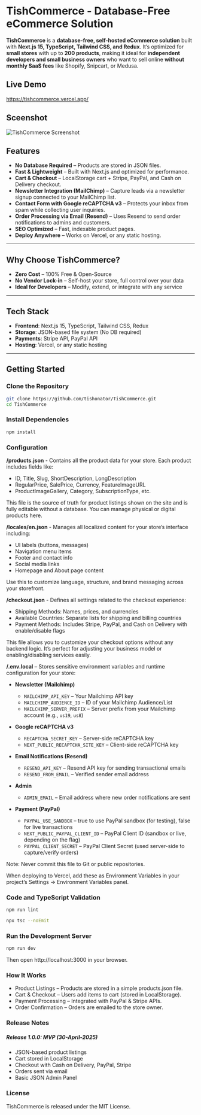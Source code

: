 # TishCommerce - Database-Free eCommerce Solution  

**TishCommerce** is a **database-free, self-hosted eCommerce solution** built with **Next.js 15, TypeScript, Tailwind CSS, and Redux**. It’s optimized for **small stores** with up to **200 products**, making it ideal for **independent developers and small business owners** who want to sell online **without monthly SaaS fees** like Shopify, Snipcart, or Medusa.


## Live Demo
https://tishcommerce.vercel.app/

## Sceenshot
![TishCommerce Screenshot](https://tishonator.github.io/tishcommerce.png)

## Features  
- **No Database Required** – Products are stored in JSON files.  
- **Fast & Lightweight** – Built with Next.js and optimized for performance.  
- **Cart & Checkout** – LocalStorage cart + Stripe, PayPal, and Cash on Delivery checkout. 
- **Newsletter Integration (MailChimp)** – Capture leads via a newsletter signup connected to your MailChimp list.
- **Contact Form with Google reCAPTCHA v3** – Protects your inbox from spam while collecting user inquiries.
- **Order Processing via Email (Resend)** – Uses Resend to send order notifications to admins and customers. 
- **SEO Optimized** – Fast, indexable product pages.  
- **Deploy Anywhere** – Works on Vercel, or any static hosting.  

---

## Why Choose TishCommerce?  
- **Zero Cost** – 100% Free & Open-Source  
- **No Vendor Lock-in** – Self-host your store, full control over your data  
- **Ideal for Developers** – Modify, extend, or integrate with any service

---

## Tech Stack  
- **Frontend**: Next.js 15, TypeScript, Tailwind CSS, Redux  
- **Storage**: JSON-based file system (No DB required)  
- **Payments**: Stripe API, PayPal API  
- **Hosting**: Vercel, or any static hosting  

---

## Getting Started  

### Clone the Repository
```sh
git clone https://github.com/tishonator/TishCommerce.git
cd TishCommerce
```

### Install Dependencies
```sh
npm install
```

### Configuration

**/products.json** - Contains all the product data for your store. Each product includes fields like:
- ID, Title, Slug, ShortDescription, LongDescription
- RegularPrice, SalePrice, Currency, FeatureImageURL
- ProductImageGallery, Category, SubscriptionType, etc.

This file is the source of truth for product listings shown on the site and is fully editable without a database. You can manage physical or digital products here.

**/locales/en.json** - Manages all localized content for your store’s interface including:
- UI labels (buttons, messages)
- Navigation menu items
- Footer and contact info
- Social media links
- Homepage and About page content

Use this to customize language, structure, and brand messaging across your storefront.

**/checkout.json** - Defines all settings related to the checkout experience:
- Shipping Methods: Names, prices, and currencies
- Available Countries: Separate lists for shipping and billing countries
- Payment Methods: Includes Stripe, PayPal, and Cash on Delivery with enable/disable flags

This file allows you to customize your checkout options without any backend logic. It’s perfect for adjusting your business model or enabling/disabling services easily.

**/.env.local** – Stores sensitive environment variables and runtime configuration for your store:

- **Newsletter (Mailchimp)**  
  - `MAILCHIMP_API_KEY` – Your Mailchimp API key  
  - `MAILCHIMP_AUDIENCE_ID` – ID of your Mailchimp Audience/List  
  - `MAILCHIMP_SERVER_PREFIX` – Server prefix from your Mailchimp account (e.g., `us19`, `us8`)

- **Google reCAPTCHA v3**  
  - `RECAPTCHA_SECRET_KEY` – Server-side reCAPTCHA key  
  - `NEXT_PUBLIC_RECAPTCHA_SITE_KEY` – Client-side reCAPTCHA key  

- **Email Notifications (Resend)**  
  - `RESEND_API_KEY` – Resend API key for sending transactional emails  
  - `RESEND_FROM_EMAIL` – Verified sender email address  

- **Admin**  
  - `ADMIN_EMAIL` – Email address where new order notifications are sent

- **Payment (PayPal)**
  - `PAYPAL_USE_SANDBOX` – true to use PayPal sandbox (for testing), false for live transactions
  - `NEXT_PUBLIC_PAYPAL_CLIENT_ID` – PayPal Client ID (sandbox or live, depending on the flag)
  - `PAYPAL_CLIENT_SECRET` – PayPal Client Secret (used server-side to capture/verify orders)

Note: Never commit this file to Git or public repositories.

When deploying to Vercel, add these as Environment Variables in your project’s Settings → Environment Variables panel.



### Code and TypeScript Validation
```sh
npm run lint
```

```sh
npx tsc --noEmit
```

### Run the Development Server
```sh
npm run dev
```

Then open http://localhost:3000 in your browser.


### How It Works
- Product Listings – Products are stored in a simple products.json file.  
- Cart & Checkout – Users add items to cart (stored in LocalStorage).  
- Payment Processing – Integrated with PayPal & Stripe APIs.  
- Order Confirmation – Orders are emailed to the store owner.  

### Release Notes

##### Release 1.0.0: MVP (30-April-2025)

- JSON-based product listings
- Cart stored in LocalStorage
- Checkout with Cash on Delivery, PayPal, Stripe
- Orders sent via email
- Basic JSON Admin Panel


### License
TishCommerce is released under the MIT License.

